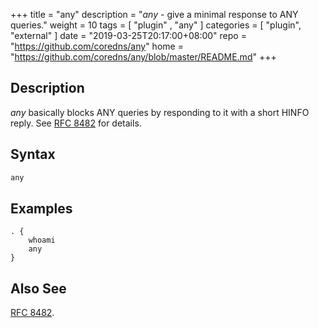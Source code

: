 +++
title = "any"
description = "*any* - give a minimal response to ANY queries."
weight = 10
tags = [  "plugin" , "any" ]
categories = [ "plugin", "external" ]
date = "2019-03-25T20:17:00+08:00"
repo = "https://github.com/coredns/any"
home = "https://github.com/coredns/any/blob/master/README.md"
+++

## Description

*any* basically blocks ANY queries by responding to it with a short HINFO reply.
See [RFC 8482](https://tools.ietf.org/html/rfc8482) for details.

## Syntax

~~~ txt
any
~~~

## Examples

~~~ corefile
. {
    whoami
    any
}
~~~

## Also See

[RFC 8482](https://tools.ietf.org/html/rfc8482).
